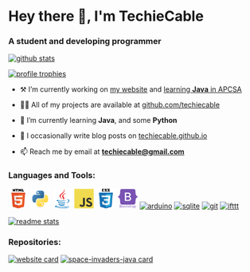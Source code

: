 # Hey there 👋, I'm TechieCable

### A student and developing programmer

[![github stats](https://github-readme-stats.vercel.app/api?username=techiecable&show_icons=true&theme=discord_old_blurple&hide_border=true)](https://github.com/anuraghazra/github-readme-stats)

[![profile trophies](https://github-profile-trophy.vercel.app/?username=techiecable&title=Joined2020,Stars,Repositories,Commits&theme=discord&margin-w=10&margin-h=10&no-frame=true)](https://github.com/ryo-ma/github-profile-trophy)

-   ⚒️ I’m currently working on [my website](https://techiecable.github.io) and [learning **Java** in APCSA](https://github.com/TechieCable/APCSA-Projects)

-   👨‍💻 All of my projects are available at [github.com/techiecable](https://github.com/techiecable)

-   🌱 I’m currently learning **Java**, and some **Python**

-   📝 I occasionally write blog posts on [techiecable.github.io](https://techiecable.github.io)

-   📫 Reach me by email at **techiecable@gmail.com**

### Languages and Tools:

[<img src="https://raw.githubusercontent.com/devicons/devicon/master/icons/html5/html5-original-wordmark.svg" alt="html5" width="40" height="40"/>](https://www.w3.org/html/)
[<img src="https://raw.githubusercontent.com/devicons/devicon/master/icons/python/python-original.svg" alt="python" width="40" height="40"/>](https://www.python.org)
[<img src="https://raw.githubusercontent.com/devicons/devicon/master/icons/java/java-original.svg" alt="java" width="40" height="40"/>](https://www.java.com)
[<img src="https://raw.githubusercontent.com/devicons/devicon/master/icons/javascript/javascript-original.svg" alt="javascript" width="40" height="40"/>](https://developer.mozilla.org/en-US/docs/Web/JavaScript)
[<img src="https://raw.githubusercontent.com/devicons/devicon/master/icons/css3/css3-original-wordmark.svg" alt="css3" width="40" height="40"/>](https://www.w3schools.com/css/)
[<img src="https://raw.githubusercontent.com/devicons/devicon/master/icons/bootstrap/bootstrap-plain-wordmark.svg" alt="bootstrap" width="40" height="40"/>](https://getbootstrap.com)
[<img src="https://cdn.worldvectorlogo.com/logos/arduino-1.svg" alt="arduino" width="40" height="40"/>](https://www.arduino.cc/)
[<img src="https://www.vectorlogo.zone/logos/sqlite/sqlite-icon.svg" alt="sqlite" width="40" height="40"/>](https://www.sqlite.org/)
[<img src="https://www.vectorlogo.zone/logos/git-scm/git-scm-icon.svg" alt="git" width="40" height="40"/>](https://git-scm.com/)
[<img src="https://www.vectorlogo.zone/logos/ifttt/ifttt-ar21.svg" alt="ifttt" width="40" height="40"/>](https://ifttt.com/)

[![readme stats](https://github-readme-stats.vercel.app/api/top-langs?username=techiecable&layout=compact&theme=discord_old_blurple&hide_border=true)](https://github.com/anuraghazra/github-readme-stats)

### Repositories:

[![website card](https://github-readme-stats.vercel.app/api/pin/?username=techiecable&repo=techiecable.github.io&theme=discord_old_blurple&hide_border=true)](https://github.com/anuraghazra/github-readme-stats)  [![space-invaders-java card](https://github-readme-stats.vercel.app/api/pin/?username=techiecable&repo=space-invaders-java&theme=discord_old_blurple&hide_border=true)](https://github.com/anuraghazra/github-readme-stats)
